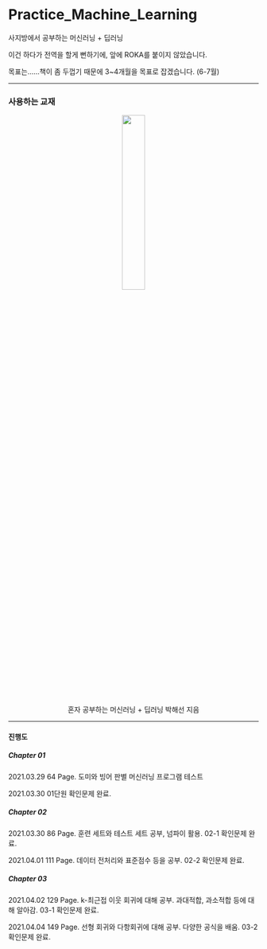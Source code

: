 # Practice_Machine_Learning
사지방에서 공부하는 머신러닝 + 딥러닝

이건 하다가 전역을 할게 뻔하기에, 앞에 ROKA를 붙이지 않았습니다.

목표는......책이 좀 두껍기 때문에 3~4개월을 목표로 잡겠습니다. (6-7월)

* * *
### 사용하는 교재
 <p align="center"><img width="30%" src="https://user-images.githubusercontent.com/11778058/112754597-bd545400-9017-11eb-8d04-8fbe2d83b5b7.jpg" /></p>

 <p align="center"> 
 혼자 공부하는 머신러닝 + 딥러닝 박해선 지음
</p>

* * *

#### 진행도

##### Chapter 01
2021.03.29 64 Page. 도미와 빙어 판별 머신러닝 프로그램 테스트

2021.03.30 01단원 확인문제 완료.

##### Chapter 02
2021.03.30 86 Page. 훈련 세트와 테스트 세트 공부, 넘파이 활용. 02-1 확인문제 완료.

2021.04.01 111 Page. 데이터 전처리와 표준점수 등을 공부. 02-2 확인문제 완료.

##### Chapter 03
2021.04.02 129 Page. k-최근접 이웃 회귀에 대해 공부. 과대적합, 과소적합 등에 대해 알아감. 03-1 확인문제 완료.

2021.04.04 149 Page. 선형 회귀와 다항회귀에 대해 공부. 다양한 공식을 배움. 03-2 확인문제 완료.
